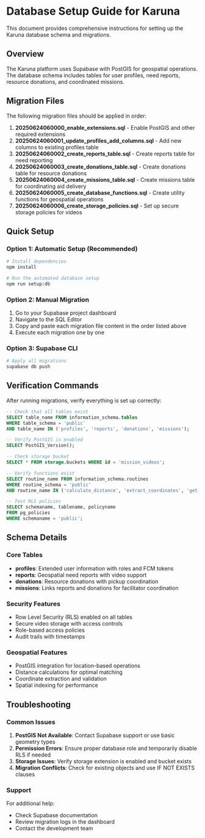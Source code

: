 # Database Setup Guide for Karuna

This document provides comprehensive instructions for setting up the Karuna database schema and migrations.

## Overview

The Karuna platform uses Supabase with PostGIS for geospatial operations. The database schema includes tables for user profiles, need reports, resource donations, and coordinated missions.

## Migration Files

The following migration files should be applied in order:

1. **20250624060000_enable_extensions.sql** - Enable PostGIS and other required extensions
2. **20250624060001_update_profiles_add_columns.sql** - Add new columns to existing profiles table
3. **20250624060002_create_reports_table.sql** - Create reports table for need reporting
4. **20250624060003_create_donations_table.sql** - Create donations table for resource donations
5. **20250624060004_create_missions_table.sql** - Create missions table for coordinating aid delivery
6. **20250624060005_create_database_functions.sql** - Create utility functions for geospatial operations
7. **20250624060006_create_storage_policies.sql** - Set up secure storage policies for videos

## Quick Setup

### Option 1: Automatic Setup (Recommended)

```bash
# Install dependencies
npm install

# Run the automated database setup
npm run setup:db
```

### Option 2: Manual Migration

1. Go to your Supabase project dashboard
2. Navigate to the SQL Editor
3. Copy and paste each migration file content in the order listed above
4. Execute each migration one by one

### Option 3: Supabase CLI

```bash
# Apply all migrations
supabase db push
```

## Verification Commands

After running migrations, verify everything is set up correctly:

```sql
-- Check that all tables exist
SELECT table_name FROM information_schema.tables 
WHERE table_schema = 'public' 
AND table_name IN ('profiles', 'reports', 'donations', 'missions');

-- Verify PostGIS is enabled
SELECT PostGIS_Version();

-- Check storage bucket
SELECT * FROM storage.buckets WHERE id = 'mission_videos';

-- Verify functions exist
SELECT routine_name FROM information_schema.routines 
WHERE routine_schema = 'public' 
AND routine_name IN ('calculate_distance', 'extract_coordinates', 'get_mission_statistics');

-- Test RLS policies
SELECT schemaname, tablename, policyname 
FROM pg_policies 
WHERE schemaname = 'public';
```

## Schema Details

### Core Tables

- **profiles**: Extended user information with roles and FCM tokens
- **reports**: Geospatial need reports with video support
- **donations**: Resource donations with pickup coordination
- **missions**: Links reports and donations for facilitator coordination

### Security Features

- Row Level Security (RLS) enabled on all tables
- Secure video storage with access controls
- Role-based access policies
- Audit trails with timestamps

### Geospatial Features

- PostGIS integration for location-based operations
- Distance calculations for optimal matching
- Coordinate extraction and validation
- Spatial indexing for performance

## Troubleshooting

### Common Issues

1. **PostGIS Not Available**: Contact Supabase support or use basic geometry types
2. **Permission Errors**: Ensure proper database role and temporarily disable RLS if needed
3. **Storage Issues**: Verify storage extension is enabled and bucket exists
4. **Migration Conflicts**: Check for existing objects and use IF NOT EXISTS clauses

### Support

For additional help:
- Check Supabase documentation
- Review migration logs in the dashboard
- Contact the development team
